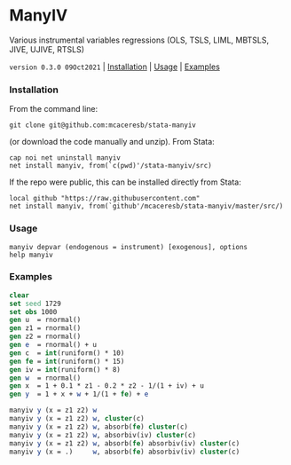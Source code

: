 ManyIV
======

Various instrumental variables regressions (OLS, TSLS, LIML, MBTSLS, JIVE, UJIVE, RTSLS)

`version 0.3.0 09Oct2021` | [Installation](#installation) | [Usage](#usage) | [Examples](#examples)

### Installation

From the command line:

```
git clone git@github.com:mcaceresb/stata-manyiv
```

(or download the code manually and unzip). From Stata:

```
cap noi net uninstall manyiv
net install manyiv, from(`c(pwd)'/stata-manyiv/src)
```

If the repo were public, this can be installed directly from Stata:

```
local github "https://raw.githubusercontent.com"
net install manyiv, from(`github'/mcaceresb/stata-manyiv/master/src/)
```

### Usage

```
manyiv depvar (endogenous = instrument) [exogenous], options
help manyiv
```

### Examples

```stata
clear
set seed 1729
set obs 1000
gen u  = rnormal()
gen z1 = rnormal()
gen z2 = rnormal()
gen e  = rnormal() + u
gen c  = int(runiform() * 10)
gen fe = int(runiform() * 15)
gen iv = int(runiform() * 8)
gen w  = rnormal()
gen x  = 1 + 0.1 * z1 - 0.2 * z2 - 1/(1 + iv) + u
gen y  = 1 + x + w + 1/(1 + fe) + e

manyiv y (x = z1 z2) w
manyiv y (x = z1 z2) w, cluster(c)
manyiv y (x = z1 z2) w, absorb(fe) cluster(c)
manyiv y (x = z1 z2) w, absorbiv(iv) cluster(c)
manyiv y (x = z1 z2) w, absorb(fe) absorbiv(iv) cluster(c)
manyiv y (x = .)     w, absorb(fe) absorbiv(iv) cluster(c)
```

